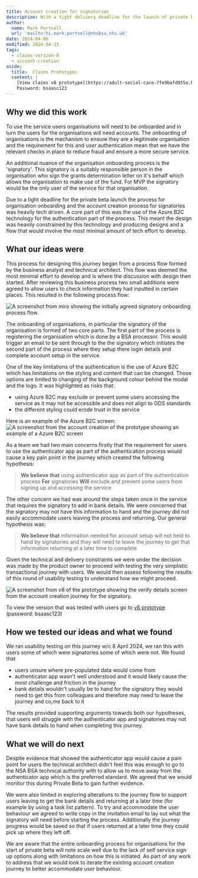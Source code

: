 ```yaml
---
title: Account creation for signatories
description: With a tight delivery deadline for the launch of private beta the organisation onboarding was heavily driven by technical constraints.
author:
  name: Mark Portnell
  url: 'mailto:hi.mark.portnell@nhsbsa.nhs.uk'
date: 2024-04-06
modified: 2024-04-15
tags:
  - claims-version-8
  - account-creation
aside:
  title:  Claims Prototypes
  content: |
    [View claims v8 prototype](https://adult-social-care-7fe9bafd955a.herokuapp.com/claims/prototypes/design/v8/) 
    Password: bsaasc123
---
```




## Why we did this work

To use the service users organisations will need to be onboarded and in turn the users for the organisations will need accounts. The onboarding of organisations is the mechanism to ensure they are a legitimate organisation and the requirement for this and user authentication mean that we have the relevant checks in place to reduce fraud and ensure a more secure service.

An additional nuance of the organisation onboarding process is the 'signatory'. This signatory is a suitably responsible person in the organisation who sign the grants determination letter on it's behalf which allows the organisation to make use of the fund. For MVP the signatory would be the only user of the service for that organisation.

Due to a tight deadline for the private beta launch the process for organisation onboarding and the account creation process for signatories was heavily tech driven. A core part of this was the use of the Azure B2C technology for the authentication part of the process. This meant the design was heavily constrained by this technology and producing designs and a flow that would involve the most minimal amount of tech effort to develop.


## What our ideas were

This process for designing this journey began from a process flow formed by the business analyst and technical architect. This flow was deemed the most minimal effort to develop and is where the discussion with design then started. After reviewing this business process two small additions were agreed to allow users to check information they had inputted in certain places. This resulted in the following process flow:

![A screenshot from miro showing the initially agreed signatory onboarding process flow.](process-flow.jpg "Signatory onboarding process flow")

The onboarding of organisations, in particular the signatory of the organisation is formed of two core parts. The first part of the process is registering the organisation which is done by a BSA processor. This would trigger an email to be sent through to the the signatory which initiates the second part of the process where they setup there login details and complete account setup in the service. 

One of the key limitations of the authentication is the use of Azure B2C which has limitations on the styling and content that can be changed. Those options are limited to changing of the background colour behind the modal and the logo. It was highlighted as risks that:
- using Azure B2C may exclude or prevent some users accessing the service as it may not be accessible and does not align to GDS standards
- the different styling could erode trust in the service

Here is an example of the Azure B2C screen:
![A screenshot from the account creation of the prototype showing an example of a Azure B2C screen](azure-b2c.png "Azure B2C account creation")

As a team we had two main concerns firstly that the requirement for users to use the authenticator app as part of the authentication process would cause a key pain point in the journey which created the following hypothesis:

>**We believe that** using authenticator app as part of the authentication process
>**For** signatories
>**Will** exclude and prevent some users from signing up and accessing the service

The other concern we had was around the steps taken once in the service that requires the signatory to add in bank details. We were concerned that the signatory may not have this information to hand and the journey did not easily accommodate users leaving the process and returning. Our general hypothesis was:

>**We believe that** information needed for account setup will not held to hand by signatories and they will need to leave the journey to get that information returning at a later time to complete


Given the technical and delivery constraints we were under the decision was made by the product owner to proceed with testing the very simplistic transactional journey with users. We would then assess following the results of this round of usability testing to understand how we might proceed. 

![A screenshot from v8 of the prototype showing the verify details screen from the account creation journey for the signatory.](verify-details.png "v8 'verify details' screen from the account creation journey")

To view the version that was tested with users go to [v8 prototype](https://adult-social-care-7fe9bafd955a.herokuapp.com/claims/prototypes/design/v8/) (password: bsaasc123)


## How we tested our ideas and what we found
We ran usability testing on this journey w/c 8 April 2024, we ran this with users some of which were signatories some of which were not. We found that
- users unsure where pre-populated data would come from
- authenticator app wasn't well understood and it would likely cause the most challenge and friction in the journey
- bank details wouldn't usually be to hand for the signatory they would need to get this from colleagues and therefore may need to leave the journey and co,me back to it

The results provided supporting arguments towards both our hypotheses, that users will struggle with the authenticator app and signatories may not have bank details to hand when completing this journey. 

## What we will do next
Despite evidence that showed the authenticator app would cause a pain point for users the technical architect didn't feel this was enough to go to the NSA BSA technical authority with to allow us to move away from the authenticator app which is the preferred standard. We agreed that we would monitor this during Private Beta to gain further evidence. 

We were also limited in exploring alterations to the journey flow to support users leaving to get the bank details and returning at a later time (for example by using a task list pattern). To try and accommodate the user behaviour we agreed to write copy in the invitation email to lay out what the signatory will need before starting the process. Additionally the journey progress would be saved so that if users returned at a later time they could pick up where they left off. 

We are aware that the entire onboarding process for organisations for the start of private beta will note scale well due to the lack of self service sign up options along with limitations on how this is initiated. As part of any work to address that we would look to iterate the existing account creation journey to better accommodate user behaviour. 

